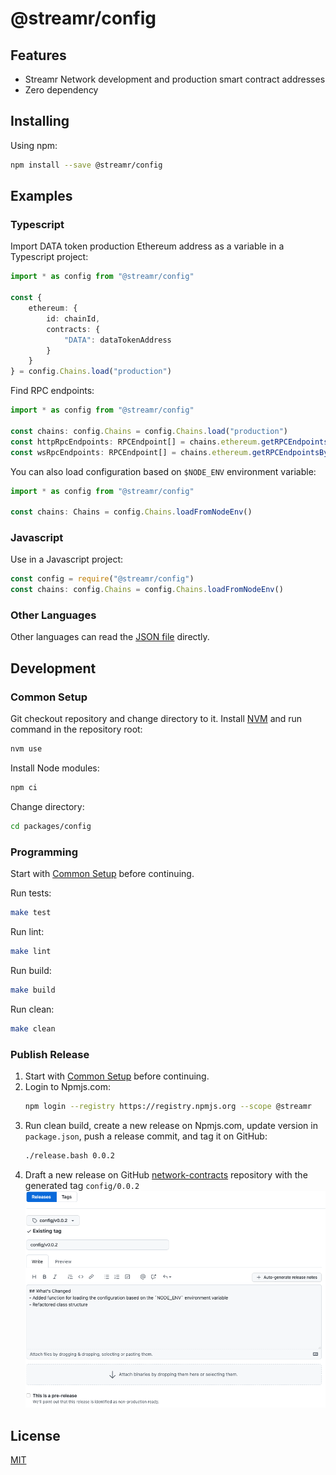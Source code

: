 # @streamr/config

## Features
- Streamr Network development and production smart contract addresses
- Zero dependency

## Installing
Using npm:
```bash
npm install --save @streamr/config
```

## Examples
### Typescript
Import DATA token production Ethereum address as a variable in a Typescript project:
```typescript
import * as config from "@streamr/config"

const {
    ethereum: {
        id: chainId,
        contracts: {
            "DATA": dataTokenAddress
        }
    }
} = config.Chains.load("production")
```

Find RPC endpoints:
```typescript
import * as config from "@streamr/config"

const chains: config.Chains = config.Chains.load("production")
const httpRpcEndpoints: RPCEndpoint[] = chains.ethereum.getRPCEndpointsByProtocol(config.RPCProtocol.HTTP)
const wsRpcEndpoints: RPCEndpoint[] = chains.ethereum.getRPCEndpointsByProtocol(config.RPCProtocol.WEBSOCKET)
```

You can also load configuration based on `$NODE_ENV` environment variable:
```typescript
import * as config from "@streamr/config"

const chains: Chains = config.Chains.loadFromNodeEnv()
```

### Javascript
Use in a Javascript project:
```javascript
const config = require("@streamr/config")
const chains: config.Chains = config.Chains.loadFromNodeEnv()
```

### Other Languages
Other languages can read the [JSON file](./src/networks.json) directly.

## Development
### Common Setup
Git checkout repository and change directory to it.
Install [NVM](https://github.com/nvm-sh/nvm) and run command in the repository root:
```bash
nvm use
```

Install Node modules:
```bash
npm ci
```

Change directory:
```bash
cd packages/config
```

### Programming
Start with [Common Setup](#common-setup) before continuing.

Run tests:
```bash
make test
```

Run lint:
```bash
make lint
```

Run build:
```bash
make build
```

Run clean:
```bash
make clean
```

### Publish Release
1. Start with [Common Setup](#common-setup) before continuing.
1. Login to Npmjs.com:
    ```bash
    npm login --registry https://registry.npmjs.org --scope @streamr
    ```
1. Run clean build, create a new release on Npmjs.com, update version in `package.json`, push a release commit, and tag it on GitHub:
    ```bash
    ./release.bash 0.0.2
    ```
1. Draft a new release on GitHub [network-contracts](https://github.com/streamr-dev/network-contracts/releases) repository with the generated tag `config/0.0.2`
	![Draft a new release on GitHub](./docs/draft-release-github.png "Drafting a new release")
## License
[MIT](LICENSE)
